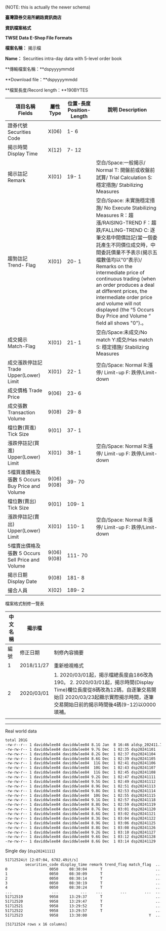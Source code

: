 (NOTE: this is actually the newer schema)

 **臺灣證券交易所網路資訊商店**

**資訊檔案格式**

**TWSE Data E-Shop File Formats**

**檔案名稱：** 揭示檔

**Name：** Securities intra-day data with 5-level order book

**傳輸檔案名稱：**dspyyyymmdd

**Download file：**dspyyyymmdd

**檔案長度/Record length：**190BYTES

| 項目名稱  Fields | 屬性  Type | 位置-長度  Position-Length | 說明  Description |
| --- | --- | --- | --- |
| 證券代號  Securities Code | X(06) | 1- 6 |  |
| 揭示時間  Display Time | X(12) | 7- 12 |  |
| 揭示註記  Remark | X(01) | 19- 1 | 空白/Space:一般揭示/ Normal  T: 開盤前或收盤前試算/ Trial Calculation  S: 穩定措施/ Stabilizing Measures |
| 趨勢註記  Trend- Flag | X(01) | 20- 1 | 空白/Space: 未實施穩定措施/ No Execute Stabilizing Measures  R：趨漲/RAISING-TREND  F：趨跌/FALLING-TREND  C: 逐筆交易中間價註記(當一個委託產生不同價位成交時，中間委託價量不予表示(揭示五檔數值均以”0”表示)/ Remarks on the intermediate price of continuous trading (when an order produces a deal at different prices, the intermediate order price and volume will not displayed (the “5 Occurs Buy Price and Volume “ field all shows "0").。 |
| 成交揭示  Match-Flag | X(01) | 21- 1 | 空白/Space:未成交/No match  Y:成交/Has match  S: 穩定措施/ Stabilizing Measures |
| 成交漲跌停註記  Trade Upper(Lower) Limit | X(01) | 22- 1 | 空白/Space: Normal  R:漲停/ Limit-up  F: 跌停/Limit-down |
| 成交價格  Trade Price | 9(06) | 23- 6 |  |
| 成交張數  Transaction Volume | 9(08) | 29- 8 |  |
| 檔位數(買進)  Tick Size | 9(01) | 37- 1 |  |
| 漲跌停註記(買進)  Upper(Lower) Limit | X(01) | 38- 1 | 空白/Space: Normal  R:漲停/ Limit-up  F: 跌停/Limit-down |
| 5檔買進價格及張數  5 Occurs Buy Price and Volume | 9(06)  9(08) | 39- 70 |  |
| 檔位數(賣出)  Tick Size | 9(01) | 109- 1 |  |
| 漲跌停註記(賣出)  Upper(Lower) Limit | X(01) | 110- 1 | 空白/Space: Normal  R:漲停/ Limit-up  F: 跌停/Limit-down |
| 5檔賣出價格及張數  5 Occurs Sell Price and Volume | 9(06)  9(08) | 111- 70 |  |
| 揭示日期  Display Date | 9(08) | 181- 8 |  |
| 撮合人員 | X(02) | 189- 2 |  |

檔案格式制修一覽表

| **中文名稱** | 揭示檔 | |
| --- | --- | --- |
| 編號 | 修正日期 | 制修內容摘要 |
| 1 | 2018/11/27 | 重新檢視格式 |
| 2 | 2020/03/01 | 1. 2020/03/01起，揭示檔總長度由186改為190。 2. 2020/03/01起，揭示時間(Display Time)欄位長度從8碼改為12碼，自逐筆交易開始日 2020/03/23起顯示實際揭示時間，逐筆交易開始日前的揭示時間後4碼(9-12)以0000填補。 |
|  |  |  |

---

Real world data

```txt
total 201G
-rw-r--r-- 1 daviddwlee84 daviddwlee84 8.1G Jan  8 16:46 aldsp_202411.7z
-rw-rw-r-- 1 daviddwlee84 daviddwlee84 9.7G Dec  1 02:35 dsp20241101
-rw-rw-r-- 1 daviddwlee84 daviddwlee84 8.2G Dec  1 02:37 dsp20241104
-rw-rw-r-- 1 daviddwlee84 daviddwlee84 8.6G Dec  1 02:39 dsp20241105
-rw-rw-r-- 1 daviddwlee84 daviddwlee84  11G Dec  1 02:41 dsp20241106
-rw-rw-r-- 1 daviddwlee84 daviddwlee84  10G Dec  1 02:43 dsp20241107
-rw-rw-r-- 1 daviddwlee84 daviddwlee84  11G Dec  1 02:45 dsp20241108
-rw-rw-r-- 1 daviddwlee84 daviddwlee84 9.2G Dec  1 02:47 dsp20241111
-rw-rw-r-- 1 daviddwlee84 daviddwlee84 9.5G Dec  1 02:49 dsp20241112
-rw-rw-r-- 1 daviddwlee84 daviddwlee84 8.9G Dec  1 02:51 dsp20241113
-rw-rw-r-- 1 daviddwlee84 daviddwlee84 9.8G Dec  1 02:53 dsp20241114
-rw-rw-r-- 1 daviddwlee84 daviddwlee84  10G Dec  1 02:55 dsp20241115
-rw-rw-r-- 1 daviddwlee84 daviddwlee84 9.1G Dec  1 02:57 dsp20241118
-rw-rw-r-- 1 daviddwlee84 daviddwlee84 8.8G Dec  1 02:59 dsp20241119
-rw-rw-r-- 1 daviddwlee84 daviddwlee84 8.7G Dec  1 03:01 dsp20241120
-rw-rw-r-- 1 daviddwlee84 daviddwlee84 8.6G Dec  1 03:02 dsp20241121
-rw-rw-r-- 1 daviddwlee84 daviddwlee84 8.3G Dec  1 03:04 dsp20241122
-rw-rw-r-- 1 daviddwlee84 daviddwlee84 8.9G Dec  1 03:06 dsp20241125
-rw-rw-r-- 1 daviddwlee84 daviddwlee84 8.8G Dec  1 03:08 dsp20241126
-rw-rw-r-- 1 daviddwlee84 daviddwlee84 9.2G Dec  1 03:10 dsp20241127
-rw-rw-r-- 1 daviddwlee84 daviddwlee84 9.6G Dec  1 03:12 dsp20241128
-rw-rw-r-- 1 daviddwlee84 daviddwlee84 8.6G Dec  1 03:14 dsp20241129
```

Single day (`dsp20241111`)

```txt
51712524it [2:07:04, 6782.49it/s]
         securities_code display_time remark trend_flag match_flag  ... sell_tick_size  sell_upper_lower_limit                                sell_5_price_volume  display_date match_staff
0                   0050     08:30:04      T                        ...              1                          [{'price': 203.0, 'volume': 2}, {'price': 0.0,...    2024-11-11          AA
1                   0050     08:30:09      T                        ...              5                          [{'price': 200.0, 'volume': 1}, {'price': 200....    2024-11-11          AA
2                   0050     08:30:14      T                        ...              5                          [{'price': 200.0, 'volume': 2}, {'price': 200....    2024-11-11          AA
3                   0050     08:30:19      T                        ...              5                          [{'price': 200.0, 'volume': 2}, {'price': 200....    2024-11-11          AA
4                   0050     08:30:24      T                        ...              5                          [{'price': 200.0, 'volume': 13}, {'price': 200...    2024-11-11          AA
...                  ...          ...    ...        ...        ...  ...            ...                     ...                                                ...           ...         ...
51712519            9958     13:29:37      T                        ...              5                          [{'price': 185.5, 'volume': 8}, {'price': 186....    2024-11-11          AA
51712520            9958     13:29:47      T                        ...              5                          [{'price': 185.5, 'volume': 8}, {'price': 186....    2024-11-11          AA
51712521            9958     13:29:52      T                        ...              5                          [{'price': 185.5, 'volume': 8}, {'price': 186....    2024-11-11          AA
51712522            9958     13:29:57      T                        ...              5                          [{'price': 185.5, 'volume': 8}, {'price': 186....    2024-11-11          AA
51712523            9958     13:30:00                            Y  ...              5                          [{'price': 185.5, 'volume': 8}, {'price': 186....    2024-11-11          AA

[51712524 rows x 16 columns]
```
